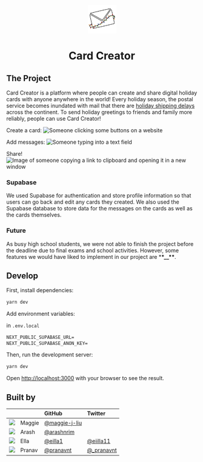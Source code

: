 <div align="center">
<img src="./public/icon.png" width="75">
<h1>
Card Creator</h1>
</div>

## The Project

Card Creator is a platform where people can create and share digital holiday cards with anyone anywhere in the world! Every holiday season, the postal service becomes inundated with mail that there are [holiday shipping delays](https://www.cleveland.com/news/2021/11/us-postal-service-recommends-sending-packages-early-this-holiday-season.html) across the continent. To send holiday greetings to friends and family more reliably, people can use Card Creator!

Create a card:
![Someone clicking some buttons on a website](https://cloud-eusfbjwcl-hack-club-bot.vercel.app/2ezgif-6-e3187283111a.gif)

Add messages:
![Someone typing into a text field](https://cloud-eusfbjwcl-hack-club-bot.vercel.app/1ezgif-6-84adf96362f3.gif)

Share!
![Image of someone copying a link to clipboard and opening it in a new window](https://cloud-eusfbjwcl-hack-club-bot.vercel.app/0ezgif-6-74cdd7413c63.gif)

### Supabase

We used Supabase for authentication and store profile information so that users can go back and edit any cards they created. We also used the Supabase database to store data for the messages on the cards as well as the cards themselves.

### Future

As busy high school students, we were not able to finish the project before the deadline due to final exams and school activities. However, some features we would have liked to implement in our project are \***\*\_\_\*\***.

## Develop

First, install dependencies:

```bash
yarn dev
```

Add environment variables:

in `.env.local`

```
NEXT_PUBLIC_SUPABASE_URL=
NEXT_PUBLIC_SUPABASE_ANON_KEY=
```

Then, run the development server:

```bash
yarn dev
```

Open [http://localhost:3000](http://localhost:3000) with your browser to see the result.

## Built by

|                                                            |        | GitHub                                           | Twitter                                      |
| :--------------------------------------------------------- | :----- | :----------------------------------------------- | :------------------------------------------- |
| <img src="https://github.com/maggie-j-liu.png" width="50"> | Maggie | [@maggie-j-liu](https://github.com/maggie-j-liu) |                                              |
| <img src="https://github.com/arashnrim.png" width="50">    | Arash  | [@arashnrim](https://github.com/arashnrim)       |                                              |
| <img src="https://github.com/eilla1.png" width="50">       | Ella   | [@eilla1](https://github.com/eilla1)             | [@eiilla11](https://twitter.com/eiilla11)    |
| <img src="https://github.com/pranavnt.png" width="50">     | Pranav | [@pranavnt](https://github.com/pranavnt)         | [@\_pranavnt](https://twitter.com/_pranavnt) |
